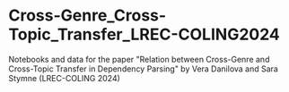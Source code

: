 # Cross-Genre_Cross-Topic_Transfer_LREC-COLING2024
Notebooks and data for the paper "Relation between Cross-Genre and Cross-Topic Transfer in Dependency Parsing" by Vera Danilova and Sara Stymne (LREC-COLING 2024)
